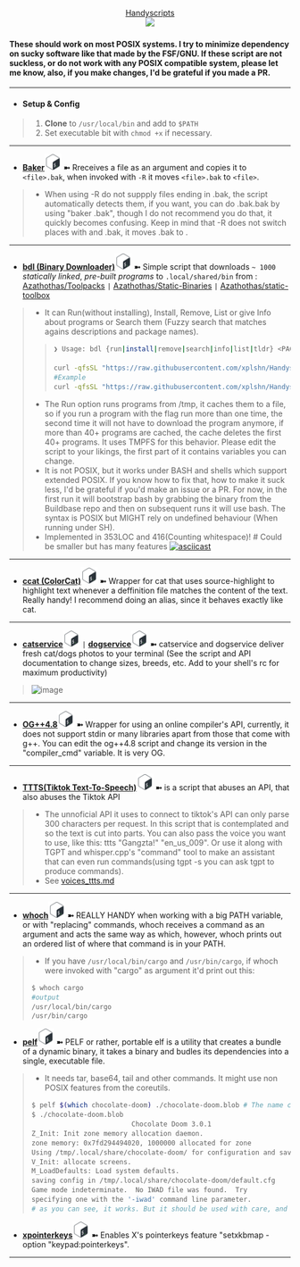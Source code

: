 
<p align="center">
    <a href="https://github.com/xplshn/Handyscripts">Handyscripts</a>
  <br>
  <img src="https://github.com/xplshn/Handyscripts/assets/58171889/8f887560-c782-4060-af7c-48072733d86b" width="200" />
</p>


#### These should work on most POSIX systems. I try to minimize dependency on sucky software like that made by the FSF/GNU. If these script are not suckless, or do not work with any POSIX compatible system, please let me know, also, if you make changes, I'd be grateful if you made a PR.
---
- #### Setup & Config
> 1. **Clone** to `/usr/local/bin` and add to `$PATH`
> 2. Set executable bit with `chmod +x` if necessary.
---
- [**Baker**<img src="https://raw.githubusercontent.com/devicons/devicon/master/icons/bash/bash-original.svg" width="30" height="30">](https://github.com/xplshn/Handyscripts/blob/main/baker) **➼** Rreceives a file as an argument and copies it to `<file>.bak`, when invoked with `-R` it moves `<file>.bak` to `<file>`.
> - When using -R do not suppply files ending in .bak, the script automatically detects them, if you want, you can do .bak.bak by using "baker <file>.bak", though I do not recommend you do that, it quickly becomes confusing. Keep in mind that -R does not switch places with <file> and <file>.bak, it moves <file>.bak to <file>.
---
- [**bdl (Binary Downloader)**<img src="https://raw.githubusercontent.com/devicons/devicon/master/icons/bash/bash-original.svg" width="30" height="30">](https://github.com/xplshn/Handyscripts/blob/main/ccat) **➼** Simple script that downloads `~ 1000` *statically linked*, *pre-built programs* to `.local/shared/bin` from : [Azathothas/Toolpacks](https://github.com/Azathothas/Toolpacks) `|` [Azathothas/Static-Binaries](https://github.com/Azathothas/Static-Binaries) `|` [Azathothas/static-toolbox](https://github.com/Azathothas/static-toolbox)
> - It can Run(without installing), Install, Remove, List or give Info about programs or Search them (Fuzzy search that matches agains descriptions and package names).
> > ```bash
> > ❯ Usage: bdl {run|install|remove|search|info|list|tldr} <PACKAGE_NAME>
> > 
> > curl -qfsSL "https://raw.githubusercontent.com/xplshn/Handyscripts/main/bdl" | bash -s -- {OPTIONS_HERE}
> > #Example
> > curl -qfsSL "https://raw.githubusercontent.com/xplshn/Handyscripts/main/bdl" | bash -s --  run neofetch
> > ```
> - The Run option runs programs from /tmp, it caches them to a file, so if you run a program with the flag run more than one time, the second time it will not have to download the program anymore, if more than 40+ programs are cached, the cache deletes the first 40+ programs. It uses TMPFS for this behavior. Please edit the script to your likings, the first part of it contains variables you can change.
> - It is not POSIX, but it works under BASH and shells which support extended POSIX. If you know how to fix that, how to make it suck less, I'd be grateful if you'd make an issue or a PR. For now, in the first run it will bootstrap bash by grabbing the binary from the Buildbase repo and then on subsequent runs it will use bash. The syntax is POSIX but MIGHT rely on undefined behaviour (When running under SH).
> - Implemented in 353LOC and 416(Counting whitespace)! # Could be smaller but has many features
[![asciicast](https://asciinema.org/a/FzUYlDLumlbv3vYWjAa1BmYBx.svg)](https://asciinema.org/a/FzUYlDLumlbv3vYWjAa1BmYBx)
---
- [**ccat (ColorCat)**<img src="https://raw.githubusercontent.com/devicons/devicon/master/icons/bash/bash-original.svg" width="30" height="30">](https://github.com/xplshn/Handyscripts/blob/main/ccat) **➼** Wrapper for cat that uses source-highlight to highlight text whenever a deffinition file matches the content of the text. Really handy! I recommend doing an alias, since it behaves exactly like cat.
---
- [**catservice**<img src="https://raw.githubusercontent.com/devicons/devicon/master/icons/bash/bash-original.svg" width="30" height="30">](https://github.com/xplshn/Handyscripts/blob/main/catservice) `|` [**dogservice**<img src="https://raw.githubusercontent.com/devicons/devicon/master/icons/bash/bash-original.svg" width="30" height="30">](https://github.com/xplshn/Handyscripts/blob/main/dogservice) **➼** catservice and dogservice deliver fresh cat/dogs photos to your terminal (See the script and API documentation to change sizes, breeds, etc. Add to your shell's rc for maximum productivity)
> ![image](https://github.com/xplshn/Handyscripts/assets/114888778/442b2ff0-ec1a-49eb-abf4-9eef15ecfcd0)
---
- [**OG++4.8**<img src="https://raw.githubusercontent.com/devicons/devicon/master/icons/bash/bash-original.svg" width="30" height="30">](https://github.com/xplshn/Handyscripts/blob/main/og%2B%2B4.8) **➼** Wrapper for using an online compiler's API, currently, it does not support stdin or many libraries apart from those that come with g++. You can edit the og++4.8 script and change its version in the "compiler_cmd" variable. It is very OG.
---
- [**TTTS(Tiktok Text-To-Speech)**<img src="https://raw.githubusercontent.com/devicons/devicon/master/icons/bash/bash-original.svg" width="30" height="30">](https://github.com/xplshn/Handyscripts/blob/main/ttts) **➼** is a script that abuses an API, that also abuses the Tiktok API
> - The unnoficial API it uses to connect to tiktok's API can only parse 300 characters per request. In this script that is contemplated and so the text is cut into parts. You can also pass the voice you want to use, like this: ttts "Gangzta!" "en_us_009". Or use it along with TGPT and whisper.cpp's "command" tool to make an assistant that can even run commands(using tgpt -s you can ask tgpt to produce commands).
> - See [voices_ttts.md](https://github.com/xplshn/Handyscripts/blob/main/voices_ttts.md)
---
- [**whoch**<img src="https://raw.githubusercontent.com/devicons/devicon/master/icons/bash/bash-original.svg" width="30" height="30">](https://github.com/xplshn/Handyscripts/blob/main/whoch) **➼** REALLY HANDY when working with a big PATH variable, or with "replacing" commands, whoch receives a command as an argument and acts the same way as which, however, whoch prints out an ordered list of where that command is in your PATH.
> - If you have `/usr/local/bin/cargo` and `/usr/bin/cargo`, if whoch were invoked with "cargo" as argument it'd print out this:
> ```bash
> $ whoch cargo
> #output
> /usr/local/bin/cargo
> /usr/bin/cargo
> ```
- [**pelf**<img src="https://raw.githubusercontent.com/devicons/devicon/master/icons/bash/bash-original.svg" width="30" height="30">](https://github.com/xplshn/Handyscripts/blob/main/pelf) **➼** PELF or rather, portable elf is a utility that creates a bundle of a dynamic binary, it takes a binary and budles its dependencies into a single, executable file.
> - It needs tar, base64, tail and other commands. It might use non POSIX features from the coreutils.
> ```sh
> $ pelf $(which chocolate-doom) ./chocolate-doom.blob # The name can not be set arbitrarily.
> $ ./chocolate-doom.blob
>                          Chocolate Doom 3.0.1
> Z_Init: Init zone memory allocation daemon. 
> zone memory: 0x7fd294494020, 1000000 allocated for zone
> Using /tmp/.local/share/chocolate-doom/ for configuration and saves
> V_Init: allocate screens.
> M_LoadDefaults: Load system defaults.
> saving config in /tmp/.local/share/chocolate-doom/default.cfg
> Game mode indeterminate.  No IWAD file was found.  Try
> specifying one with the '-iwad' command line parameter.
> # as you can see, it works. But it should be used with care, and not everything will work, it is a janky thing to do anyways, best bet is to recompile your things as static binaries
> ```
- [**xpointerkeys**<img src="https://raw.githubusercontent.com/devicons/devicon/master/icons/bash/bash-original.svg" width="30" height="30">](https://github.com/xplshn/Handyscripts/blob/main/xpointerkeys) **➼** Enables X's pointerkeys feature "setxkbmap -option "keypad:pointerkeys".
---

